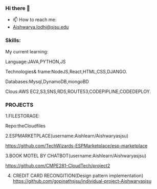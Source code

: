 ### Hi there 👋
- 📫 How to reach me:
- Aishwarya.lodhi@sjsu.edu

### Skills:
My current learning:

Language:JAVA,PYTHON,JS

Technologies& frame:NodeJS,React,HTML,CSS,DJANGO.

Databases:Mysql,DynamoDB,mongoBD

Clous:AWS EC2,S3,SNS,RDS,ROUTE53,CODEPIPLINE,CODEDEPLOY.

### PROJECTS

1.FILESTORAGE:

Repo:theCloudfiles

2.ESPMARKETPLACE(username:Aishlearn/Aishwaryasjsu)

https://github.com/TechWizards-ESPMarketplace/esp-marketplace



3.BOOK MOTEL BY CHATBOT(username:Aishlearn/Aishwaryasjsu)

https://github.com/CMPE281-CloudTech/project2

4. CREDIT CARD RECONGITION(Design pattern implementation)
 https://github.com/gopinathsjsu/individual-project-Aishwaryasjsu




<!--
**Aishwaryasjsu/Aishwaryasjsu** is a ✨ _special_ ✨ repository because its `README.md` (this file) appears on your GitHub profile.

Here are some ideas to get you started:

- 🔭 I’m currently working on ...
- 🌱 I’m currently learning ...
- 👯 I’m looking to collaborate on ...
- 🤔 I’m looking for help with ...
- 💬 Ask me about ...
- 📫 How to reach me: ...
- 😄 Pronouns: ...
- ⚡ Fun fact: ...
-->
